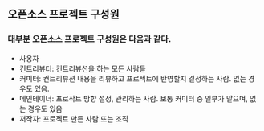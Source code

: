 ## 오픈소스 프로젝트 구성원

### 대부분 오픈소스 프로젝트 구성원은 다음과 같다.

   - 사옹자
   - 컨트리뷰터: 컨트리뷰션을 하는 모든 사람들
   - 커미터: 컨트리뷰션 내용을 리뷰하고 프로젝트에 반영할지 결정하는 사람. 없는 경우도 있음.
   - 메인테이너: 프로작트 방향 설정, 관리하는 사람. 보통 커미터 중 일부가 맡으며, 없는 경우도 있음
   - 저작자: 프로젝트 만든 사람 또는 조직
